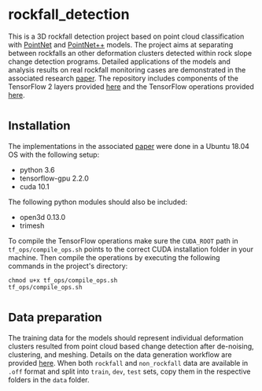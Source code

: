 # rockfall_detection
This is a 3D rockfall detection project based on point cloud classification with [PointNet](https://arxiv.org/abs/1612.00593) and [PointNet++](https://arxiv.org/abs/1612.00593) models. The project aims at separating between rockfalls an other deformation clusters detected within rock slope change detection programs. Detailed applications of the models and analysis results on real rockfall monitoring cases are demonstrated in the associated research [paper](https://www.sciencedirect.com/science/article/pii/S0013795222003210).
The repository includes components of the TensorFlow 2 layers provided [here](https://github.com/dgriffiths3/pointnet2-tensorflow2) and the TensorFlow operations provided [here](https://github.com/charlesq34/pointnet2/tree/master/tf_ops).

# <sub>Installation
The implementations in the associated [paper](https://www.sciencedirect.com/science/article/pii/S0013795222003210) were done in a Ubuntu 18.04 OS with the following setup:
  - python 3.6
  - tensorflow-gpu 2.2.0
  - cuda 10.1

The following python modules should also be included:
  - open3d 0.13.0
  - trimesh

To compile the TensorFlow operations make sure the <code>CUDA_ROOT</code> path in <code>tf_ops/compile_ops.sh</code> points to the correct CUDA installation folder in your machine. Then compile the operations by executing the following commands in the project's directory:

<pre><code>chmod u+x tf_ops/compile_ops.sh
tf_ops/compile_ops.sh
</code></pre>

# <sub>Data preparation
The training data for the models should represent individual deformation clusters resulted from point cloud based change detection after de-noising, clustering, and meshing. Details on the data generation workflow are provided [here](https://www.mdpi.com/2220-9964/10/3/157). When both <code>rockfall</code>  and <code>non_rockfall</code> data are available in <code>.off</code> format and split into <code>train</code>, <code>dev</code>, <code>test</code> sets, copy them in the respective folders in the <code>data</code> folder.





